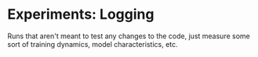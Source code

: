 # Experiments: Logging

Runs that aren't meant to test any changes to the code, just measure some sort of training dynamics, model characteristics, etc.
